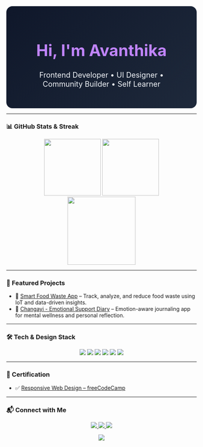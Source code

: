 <div align="center" style="background: linear-gradient(135deg, #0f172a, #1e293b); color: #f1f5f9; border-radius: 16px; padding: 2rem;">
 
  <h1 style="font-size: 3em; color: #c084fc;">Hi, I'm Avanthika </h1>
  <p style="font-size: 1.4em;">Frontend Developer • UI Designer • Community Builder • Self Learner</p>
</div>

---

### 📊 GitHub Stats & Streak

<div align="center">
  <img src="https://github-readme-stats.vercel.app/api?username=AVA-NTHIKA14&show_icons=true&theme=radical" height="150" />
  <img src="https://github-readme-streak-stats.herokuapp.com/?user=AVA-NTHIKA14&theme=radical" height="150"/>
  <br/>
  <img src="https://github-profile-summary-cards.vercel.app/api/cards/repos-per-language?username=AVA-NTHIKA14&theme=radical" height="180" />
</div>

---

### 🌟 Featured Projects

- 🎯 [Smart Food Waste App](https://github.com/AVA-NTHIKA14/smart-food-waste) – Track, analyze, and reduce food waste using IoT and data-driven insights.
- 🌸 [Changayi - Emotional Support Diary](https://github.com/AVA-NTHIKA14/changayi-diary) – Emotion-aware journaling app for mental wellness and personal reflection.

---

### 🛠️ Tech & Design Stack

<p align="center">
  <img src="https://img.shields.io/badge/HTML5-E34F26?style=flat-square&logo=html5&logoColor=white"/>
  <img src="https://img.shields.io/badge/CSS3-1572B6?style=flat-square&logo=css3&logoColor=white"/>
  <img src="https://img.shields.io/badge/JavaScript-F7DF1E?style=flat-square&logo=javascript&logoColor=black"/>
  <img src="https://img.shields.io/badge/React-20232A?style=flat-square&logo=react&logoColor=61DAFB"/>
  <img src="https://img.shields.io/badge/Figma-F24E1E?style=flat-square&logo=figma&logoColor=white"/>
  <img src="https://img.shields.io/badge/Canva-00C4CC?style=flat-square&logo=canva&logoColor=white"/>
</p>

---

### 📜 Certification

- ✅ [Responsive Web Design – freeCodeCamp](https://www.freecodecamp.org/certification/AVANTHIKA_K_S/responsive-web-design)

---

### 📬 Connect with Me

<p align="center">
  <a href="https://github.com/AVA-NTHIKA14">
    <img src="https://img.shields.io/badge/GitHub-0D1117?style=for-the-badge&logo=github&logoColor=white"/>
  </a>
  <a href="https://www.linkedin.com/in/avanthika-k-s-1643a0281/">
    <img src="https://img.shields.io/badge/LinkedIn-0A66C2?style=for-the-badge&logo=linkedin&logoColor=white"/>
  </a>
  <a href="mailto:avanthikaks1874@gmail.com">
    <img src="https://img.shields.io/badge/Gmail-D14836?style=for-the-badge&logo=gmail&logoColor=white"/>
  </a>
</p>

<p align="center">
  <img src="https://komarev.com/ghpvc/?username=AVA-NTHIKA14&style=flat-square&color=c084fc"/>
</p>
